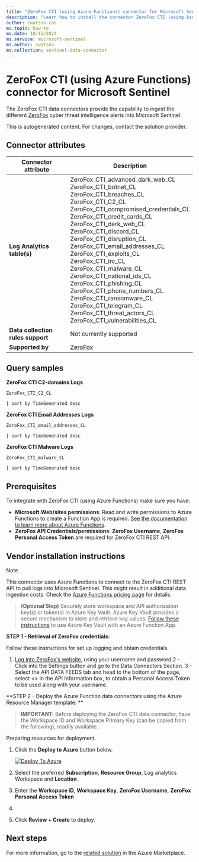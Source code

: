 ```yaml
---
title: "ZeroFox CTI (using Azure Functions) connector for Microsoft Sentinel"
description: "Learn how to install the connector ZeroFox CTI (using Azure Functions) to connect your data source to Microsoft Sentinel."
author: cwatson-cat
ms.topic: how-to
ms.date: 10/15/2024
ms.service: microsoft-sentinel
ms.author: cwatson
ms.collection: sentinel-data-connector
---
```


# ZeroFox CTI (using Azure Functions) connector for Microsoft Sentinel

The ZeroFox CTI data connectors provide the capability to ingest the different [ZeroFox](https://www.zerofox.com/threat-intelligence/) cyber threat intelligence alerts into Microsoft Sentinel.

This is autogenerated content. For changes, contact the solution provider.

## Connector attributes

| Connector attribute | Description |
| --- | --- |
| **Log Analytics table(s)** | ZeroFox_CTI_advanced_dark_web_CL<br/> ZeroFox_CTI_botnet_CL<br/> ZeroFox_CTI_breaches_CL<br/> ZeroFox_CTI_C2_CL<br/> ZeroFox_CTI_compromised_credentials_CL<br/> ZeroFox_CTI_credit_cards_CL<br/> ZeroFox_CTI_dark_web_CL<br/> ZeroFox_CTI_discord_CL<br/> ZeroFox_CTI_disruption_CL<br/> ZeroFox_CTI_email_addresses_CL<br/> ZeroFox_CTI_exploits_CL<br/> ZeroFox_CTI_irc_CL<br/> ZeroFox_CTI_malware_CL<br/> ZeroFox_CTI_national_ids_CL<br/> ZeroFox_CTI_phishing_CL<br/> ZeroFox_CTI_phone_numbers_CL<br/> ZeroFox_CTI_ransomware_CL<br/> ZeroFox_CTI_telegram_CL<br/> ZeroFox_CTI_threat_actors_CL<br/> ZeroFox_CTI_vulnerabilities_CL<br/> |
| **Data collection rules support** | Not currently supported |
| **Supported by** | [ZeroFox](https://www.zerofox.com/contact-us/) |

## Query samples

**ZeroFox CTI C2-domains Logs**

   ```kusto
ZeroFox_CTI_C2_CL
 
   | sort by TimeGenerated desc
   ```

**ZeroFox CTI Email Addresses Logs**

   ```kusto
ZeroFox_CTI_email_addresses_CL
 
   | sort by TimeGenerated desc
   ```

**ZeroFox CTI Malware Logs**

   ```kusto
ZeroFox_CTI_malware_CL
 
   | sort by TimeGenerated desc
   ```



## Prerequisites

To integrate with ZeroFox CTI (using Azure Functions) make sure you have: 

- **Microsoft.Web/sites permissions**: Read and write permissions to Azure Functions to create a Function App is required. [See the documentation to learn more about Azure Functions](/azure/azure-functions/).
- **ZeroFox API Credentials/permissions**: **ZeroFox Username**, **ZeroFox Personal Access Token** are required for ZeroFox CTI REST API.


## Vendor installation instructions


> [!NOTE]
   >  This connector uses Azure Functions to connect to the ZeroFox CTI REST API to pull logs into Microsoft Sentinel. This might result in additional data ingestion costs. Check the [Azure Functions pricing page](https://azure.microsoft.com/pricing/details/functions/) for details.


>**(Optional Step)** Securely store workspace and API authorization key(s) or token(s) in Azure Key Vault. Azure Key Vault provides a secure mechanism to store and retrieve key values. [Follow these instructions](/azure/app-service/app-service-key-vault-references) to use Azure Key Vault with an Azure Function App.


**STEP 1 - Retrieval of ZeroFox credentials:**

 Follow these instructions for set up logging and obtain credentials. 
1. [Log into ZeroFox's website.](https://cloud.zerofox.com/login) using your username and password 
2 - Click into the Settings button and go to the Data Connectors Section. 
3 - Select the API DATA FEEDS tab and head to the bottom of the page, select <<Reset>> in the API Information box, to obtain a Personal Access Token to be used along with your username.


**STEP 2 - Deploy the Azure Function data connectors using the Azure Resource Manager template: **

>**IMPORTANT:** Before deploying the ZeroFox CTI data connector, have the Workspace ID and Workspace Primary Key (can be copied from the following), readily available.



Preparing resources for deployment.

1. Click the **Deploy to Azure** button below. 

	[![Deploy To Azure](https://aka.ms/deploytoazurebutton)](https://aka.ms/sentinel-zerofox-azuredeploy)
2. Select the preferred **Subscription**, **Resource Group**, Log analytics Workspace and **Location**. 
3. Enter the **Workspace ID**, **Workspace Key**, **ZeroFox Username**, **ZeroFox Personal Access Token**
4.
5. Click **Review + Create** to deploy.



## Next steps

For more information, go to the [related solution](https://azuremarketplace.microsoft.com/en-us/marketplace/apps/zerofoxinc1695922129370.zerofox-sentinel-connector?tab=Overview) in the Azure Marketplace.
